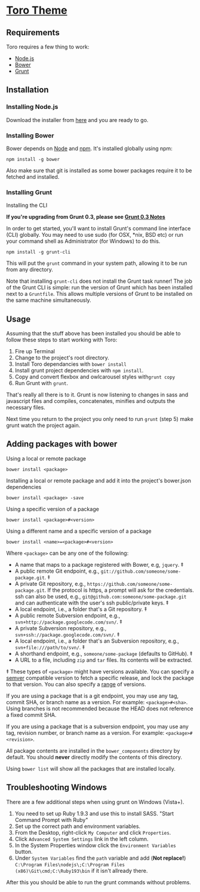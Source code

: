 # [Toro Theme](http://jurs.me)

## Requirements

Toro requires a few thing to work:

- [Node.js](http://nodejs.org/)
- [Bower](http://bower.io/)
- [Grunt](http://gruntjs.com/)

## Installation

### Installing Node.js

Download the installer from [here](http://nodejs.org/download/) and you are ready to go.

### Installing Bower

Bower depends on [Node](http://nodejs.org/) and [npm](http://npmjs.org/). It's installed globally using npm:

```
npm install -g bower
```

Also make sure that git is installed as some bower packages require it to be fetched and installed.

### Installing Grunt

Installing the CLI

**If you're upgrading from Grunt 0.3, please see [Grunt 0.3 Notes](http://gruntjs.com/upgrading-from-0.3-to-0.4#grunt-0.3-notes)**

In order to get started, you'll want to install Grunt's command line interface (CLI) globally. You may need to use sudo (for OSX, *nix, BSD etc) or run your command shell as Administrator (for Windows) to do this.

```
npm install -g grunt-cli
```

This will put the ```grunt``` command in your system path, allowing it to be run from any directory.

Note that installing ```grunt-cli``` does not install the Grunt task runner! The job of the Grunt CLI is simple: run the version of Grunt which has been installed next to a ```Gruntfile```. This allows multiple versions of Grunt to be installed on the same machine simultaneously.

## Usage

Assuming that the stuff above has been installed you should be able to follow these steps to start working with Toro:

1. Fire up Terminal
2. Change to the project's root directory.
3. Install Toro dependancies with ```bower install```
3. Install grunt project dependencies with ```npm install```.
4. Copy and convert flexbox and owlcarousel styles with```grunt copy```
4. Run Grunt with ```grunt```.

That's really all there is to it. Grunt is now listening to changes in sass and javascript files and compiles, concatenates, minifies and outputs the necessary files.

Next time you return to the project you only need to run ```grunt``` (step 5) make grunt watch the project again.

## Adding packages with bower

Using a local or remote package

```
bower install <package>
```
Installing a local or remote package and add it into the project's bower.json dependencies

```
bower install <package> -save
```

Using a specific version of a package

```
bower install <package>#<version>
```

Using a different name and a specific version of a package

```
bower install <name>=<package>#<version>
```

Where ```<package>``` can be any one of the following:

- A name that maps to a package registered with Bower, e.g, ```jquery```. ‡
- A public remote Git endpoint, e.g., ```git://github.com/someone/some-package.git```. ‡
- A private Git repository, e.g., ```https://github.com/someone/some-package.git```. If the protocol is https, a prompt will ask for the credentials. ssh can also be used, e.g., ```git@github.com:someone/some-package.git``` and can authenticate with the user's ssh public/private keys. ‡
- A local endpoint, i.e., a folder that's a Git repository. ‡
- A public remote Subversion endpoint, e.g., ```svn+http://package.googlecode.com/svn/```. ‡
- A private Subversion repository, e.g., ```svn+ssh://package.googlecode.com/svn/```. ‡
- A local endpoint, i.e., a folder that's an Subversion repository, e.g., ```svn+file:///path/to/svn/```. ‡
- A shorthand endpoint, e.g., ```someone/some-package``` (defaults to GitHub). ‡
- A URL to a file, including ```zip``` and ```tar``` files. Its contents will be extracted.

‡ These types of ```<package>``` might have versions available. You can specify a [semver](http://semver.org/) compatible version to fetch a specific release, and lock the package to that version. You can also specify a [range](https://github.com/isaacs/node-semver#ranges) of versions.

If you are using a package that is a git endpoint, you may use any tag, commit SHA, or branch name as a version. For example: ```<package>#<sha>```. Using branches is not recommended because the HEAD does not reference a fixed commit SHA.

If you are using a package that is a subversion endpoint, you may use any tag, revision number, or branch name as a version. For example: ```<package>#<revision>```.

All package contents are installed in the ```bower_components``` directory by default. You should **never** directly modify the contents of this directory.

Using ```bower list``` will show all the packages that are installed locally.

## Troubleshooting Windows

There are a few additional steps when using grunt on Windows (Vista+).
1. You need to set up Ruby 1.9.3 and use this to install SASS. "Start Command Prompt with Ruby"
2. Set up the correct path and environment variables.
  1. From the Desktop, right-click `My Computer` and click `Properties`.
  2. Click `Advanced System Settings` link in the left column.
  3. In the System Properties window click the `Environment Variables` button.
  4. Under `System Variables` find the `path` variable and add (**Not replace!**) `C:\Program Files\nodejs\;C:\Program Files (x86)\Git\cmd;C:\Ruby193\bin` if it isn't allready there.

After this you should be able to run the grunt commands without problems.

